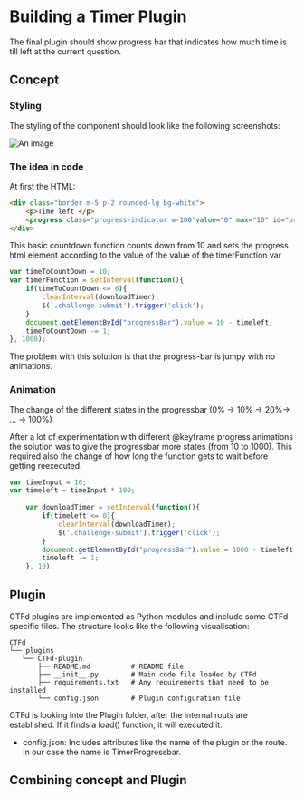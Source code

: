# Building a Timer Plugin 
The final plugin should show progress bar that indicates how much time is till left at the current question.

## Concept
### Styling
The styling of the component should look like the following screenshots:

![An image](/TimerFunction.png)

### The idea in code

At first the HTML:


```html
<div class="border m-5 p-2 rounded-lg bg-white">
    <p>Time left </p>
    <progress class="progress-indicator w-100"value="0" max="10" id="progressBar"></progress>
</div>
```

This basic countdown function counts down from 10 and sets the progress html element according to the value of the
value of the timerFunction var

```js
var timeToCountDown = 10;
var timerFunction = setInterval(function(){
    if(timeToCountDown <= 0){
        clearInterval(downloadTimer);
        $('.challenge-submit').trigger('click');
    }
    document.getElementById("progressBar").value = 10 - timeleft;
    timeToCountDown -= 1;
}, 1000);
```
The problem with this solution is that the progress-bar is jumpy with no animations.

### Animation
The change of the different states in the progressbar (0% -> 10% -> 20%-> ... -> 100%)

After a lot of experimentation with different @keyframe progress animations the solution was to give the
progressbar more states (from 10 to 1000). This required also the change of how long the function gets to
wait before getting reexecuted. 
```js
var timeInput = 10;
var timeleft = timeInput * 100;
	
	var downloadTimer = setInterval(function(){
		if(timeleft <= 0){
			clearInterval(downloadTimer);
			$('.challenge-submit').trigger('click');
		}
		document.getElementById("progressBar").value = 1000 - timeleft;
		timeleft -= 1;
	}, 10);
```

## Plugin 
CTFd plugins are implemented as Python modules and include some CTFd specific files.
The structure looks like the following visualisation:
```
CTFd
└── plugins
   └── CTFd-plugin
       ├── README.md          # README file
       ├── __init__.py        # Main code file loaded by CTFd
       ├── requirements.txt   # Any requirements that need to be installed
       └── config.json        # Plugin configuration file
```
CTFd is looking into the Plugin folder, after the internal routs are established. If it finds a load() function, it will executed it.

- config.json: Includes attributes like the name of the plugin or the route. in our case the name is TimerProgressbar.

## Combining concept and Plugin

